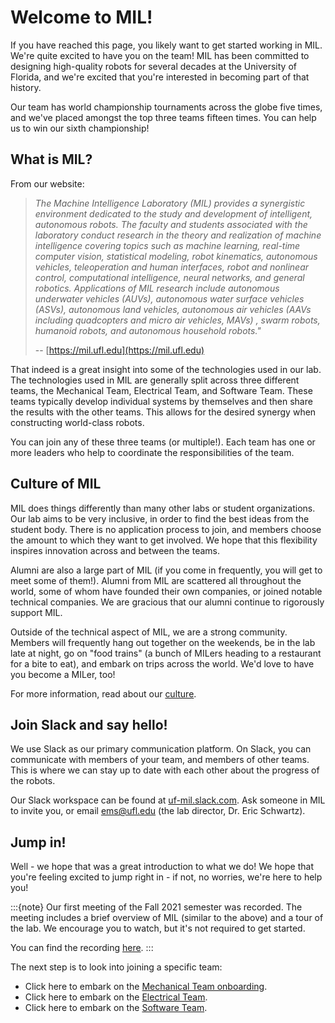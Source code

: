 # Welcome to MIL!
If you have reached this page, you likely want to get started working in MIL.
We're quite excited to have you on the team! MIL has been committed to designing
high-quality robots for several decades at the University of Florida, and we're excited
that you're interested in becoming part of that history. 

Our team has world championship tournaments across the globe five times, and 
we've placed amongst the top three teams fifteen times. You can help us to win
our sixth championship!

## What is MIL?
From our website:

> _The Machine Intelligence Laboratory (MIL) provides a synergistic environment dedicated to the study and development of intelligent, autonomous robots. The faculty and students associated with the laboratory conduct research in the theory and realization of machine intelligence covering topics such as machine learning, real-time computer vision, statistical modeling, robot kinematics, autonomous vehicles, teleoperation and human interfaces, robot and nonlinear control, computational intelligence, neural networks, and general robotics. Applications of MIL research include autonomous underwater vehicles (AUVs), autonomous water surface vehicles (ASVs), autonomous land vehicles, autonomous air vehicles (AAVs including quadcopters and micro air vehicles, MAVs) , swarm robots, humanoid robots, and autonomous household robots."_
>
> -- [https://mil.ufl.edu](https://mil.ufl.edu)

That indeed is a great insight into some of the technologies used in our lab. The
technologies used in MIL are generally split across three different teams, the Mechanical
Team, Electrical Team, and Software Team. These teams typically develop individual systems
by themselves and then share the results with the other teams. This allows for the desired
synergy when constructing world-class robots.

You can join any of these three teams (or multiple!). Each team has one or more leaders
who help to coordinate the responsibilities of the team.

## Culture of MIL
MIL does things differently than many other labs or student organizations. Our lab
aims to be very inclusive, in order to find the best ideas from the student body.
There is no application process to join, and members choose the amount to which they
want to get involved. We hope that this flexibility inspires innovation across and
between the teams.

Alumni are also a large part of MIL (if you come in frequently, you will get to meet
some of them!). Alumni from MIL are scattered all throughout the world, some of whom
have founded their own companies, or joined notable technical companies. We are
gracious that our alumni continue to rigorously support MIL.

Outside of the technical aspect of MIL, we are a strong community. Members will
frequently hang out together on the weekends, be in the lab late at night, go on
"food trains" (a bunch of MILers heading to a restaurant for a bite to eat), and
embark on trips across the world. We'd love to have you become a MILer, too!

For more information, read about our [culture](/docs/culture).

## Join Slack and say hello!
We use Slack as our primary communication platform. On Slack, you can communicate
with members of your team, and members of other teams. This is where we can stay
up to date with each other about the progress of the robots.

Our Slack workspace can be found at [uf-mil.slack.com](https://uf-mil.slack.com). 
Ask someone in MIL to invite you, or email [ems@ufl.edu](mailto:ems@ufl.edu) (the 
lab director, Dr. Eric Schwartz).

## Jump in!
Well - we hope that was a great introduction to what we do! We hope that you're feeling
excited to jump right in - if not, no worries, we're here to help you!

:::{note}
Our first meeting of the Fall 2021 semester was recorded. The meeting includes a brief
overview of MIL (similar to the above) and a tour of the lab. We encourage you to
watch, but it's not required to get started.

You can find the recording [here](https://mil.ufl.edu/videos/MIL_Kick_Off_Fall_2021.mp4).
:::

The next step is to look into joining a specific team:
- Click here to embark on the [Mechanical Team onboarding](/docs/mechanical/onboarding).
- Click here to embark on the [Electrical Team](/docs/electrical/onboarding).
- Click here to embark on the [Software Team](/docs/software/getting_started).
